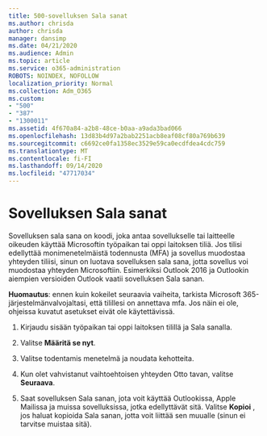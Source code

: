 ```yaml
---
title: 500-sovelluksen Sala sanat
ms.author: chrisda
author: chrisda
manager: dansimp
ms.date: 04/21/2020
ms.audience: Admin
ms.topic: article
ms.service: o365-administration
ROBOTS: NOINDEX, NOFOLLOW
localization_priority: Normal
ms.collection: Adm_O365
ms.custom:
- "500"
- "387"
- "1300011"
ms.assetid: 4f670a84-a2b8-48ce-b0aa-a9ada3bad066
ms.openlocfilehash: 13d83b4d97a2bab2251acb8eaf08cf80a769b639
ms.sourcegitcommit: c6692ce0fa1358ec3529e59ca0ecdfdea4cdc759
ms.translationtype: MT
ms.contentlocale: fi-FI
ms.lasthandoff: 09/14/2020
ms.locfileid: "47717034"
---
```

# <a name="app-passwords"></a>Sovelluksen Sala sanat

Sovelluksen sala sana on koodi, joka antaa sovellukselle tai laitteelle oikeuden käyttää Microsoftin työpaikan tai oppi laitoksen tiliä. Jos tilisi edellyttää monimenetelmäistä todennusta (MFA) ja sovellus muodostaa yhteyden tiliisi, sinun on luotava sovelluksen sala sana, jotta sovellus voi muodostaa yhteyden Microsoftiin. Esimerkiksi Outlook 2016 ja Outlookin aiempien versioiden Outlook vaatii sovelluksen Sala sanan.

 **Huomautus**: ennen kuin kokeilet seuraavia vaiheita, tarkista Microsoft 365-järjestelmänvalvojaltasi, että tilillesi on annettava mfa. Jos näin ei ole, ohjeissa kuvatut asetukset eivät ole käytettävissä.

1. Kirjaudu sisään työpaikan tai oppi laitoksen tilillä ja Sala sanalla.

2. Valitse **Määritä se nyt**.

3. Valitse todentamis menetelmä ja noudata kehotteita.

4. Kun olet vahvistanut vaihtoehtoisen yhteyden Otto tavan, valitse **Seuraava**.

5. Saat sovelluksen Sala sanan, jota voit käyttää Outlookissa, Apple Mailissa ja muissa sovelluksissa, jotka edellyttävät sitä. Valitse **Kopioi** , jos haluat kopioida Sala sanan, jotta voit liittää sen muualle (sinun ei tarvitse muistaa sitä).
